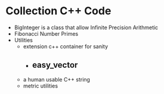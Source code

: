 # Collection C++ Code


- BigInteger is a class that allow Infinite Precision Arithmetic
- Fibonacci Number Primes
- Utilities
  - extension c++ container for sanity
    - easy_vector
      - 
  - a human usable C++ string
  - metric utilities

